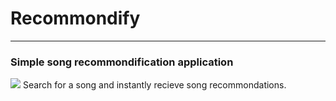 # Recommondify
---
### Simple song recommondification application
![](Example.png)
Search for a song and instantly recieve song recommondations.